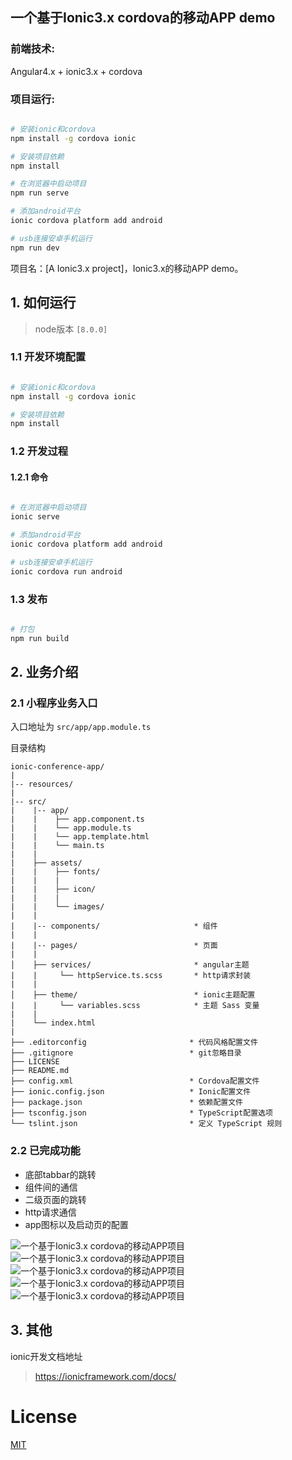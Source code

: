 ## 一个基于Ionic3.x cordova的移动APP demo

### 前端技术:

Angular4.x + ionic3.x + cordova

### 项目运行:

```bash

# 安装ionic和cordova
npm install -g cordova ionic

# 安装项目依赖
npm install

# 在浏览器中启动项目
npm run serve

# 添加android平台
ionic cordova platform add android

# usb连接安卓手机运行
npm run dev

```


项目名：[A Ionic3.x project]，Ionic3.x的移动APP demo。


## 1. 如何运行

> node版本 `[8.0.0]`

### 1.1 开发环境配置

```sh

# 安装ionic和cordova
npm install -g cordova ionic

# 安装项目依赖
npm install


```

### 1.2 开发过程

#### 1.2.1 命令

```sh

# 在浏览器中启动项目
ionic serve

# 添加android平台
ionic cordova platform add android

# usb连接安卓手机运行
ionic cordova run android

```


### 1.3 发布

```sh

# 打包
npm run build

```

## 2. 业务介绍

### 2.1 小程序业务入口

入口地址为 `src/app/app.module.ts`

目录结构

    ionic-conference-app/
	|
	|-- resources/
	|
	|-- src/
	|    |-- app/
	|    |    ├── app.component.ts
	|    |    └── app.module.ts
	|    |    └── app.template.html
	|    |    └── main.ts
	|    |
	|    ├── assets/
	|    |    ├── fonts/
	|    |    |
	|    |    ├── icon/
	|    |    |
	|    |    └── images/
	|    |
	|    |-- components/                     * 组件
	|    |
	|    |-- pages/                          * 页面
	|    |
	│    ├── services/                       * angular主题
	|    |     └── httpService.ts.scss       * http请求封装
	|    |
	│    ├── theme/                          * ionic主题配置
	|    |     └── variables.scss            * 主题 Sass 变量
	|    |
	|    └── index.html
	|
	├── .editorconfig                       * 代码风格配置文件
	├── .gitignore                          * git忽略目录
	├── LICENSE                             
	├── README.md                           
	├── config.xml                          * Cordova配置文件
	├── ionic.config.json                   * Ionic配置文件
	├── package.json                        * 依赖配置文件
	├── tsconfig.json                       * TypeScript配置选项
	└── tslint.json                         * 定义 TypeScript 规则

### 2.2 已完成功能

- 底部tabbar的跳转
- 组件间的通信
- 二级页面的跳转
- http请求通信
- app图标以及启动页的配置

<img src="resources/1.jpg" alt="一个基于Ionic3.x cordova的移动APP项目">

<img src="resources/2.jpg" alt="一个基于Ionic3.x cordova的移动APP项目">

<img src="resources/3.jpg" alt="一个基于Ionic3.x cordova的移动APP项目">

<img src="resources/4.jpg" alt="一个基于Ionic3.x cordova的移动APP项目">

<img src="resources/5.jpg" alt="一个基于Ionic3.x cordova的移动APP项目">

## 3. 其他

ionic开发文档地址

> https://ionicframework.com/docs/



# License

[MIT](LICENSE)